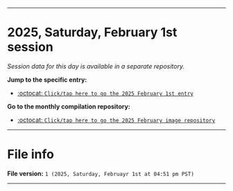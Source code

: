 
***

# 2025, Saturday, February 1st session

_Session data for this day is available in a separate repository._

**Jump to the specific entry:**

- [:octocat: `Click/tap here to go the 2025 February 1st entry`](https://github.com/seanpm2001/SeansLifeArchive_Images_MotorWorld_CarFactory_Y2025_V2/tree/SeansLifeArchive_Images_MotorWorld_CarFactory_Y2025_V2_Main-dev/2025/02_February/01/)

**Go to the monthly compilation repository:**

- [:octocat: `Click/tap here to go the 2025 February image repository`](https://github.com/seanpm2001/SeansLifeArchive_Images_MotorWorld_CarFactory_Y2025_V2/)

***

# File info

**File version:** `1 (2025, Saturday, Februayr 1st at 04:51 pm PST)`

***

